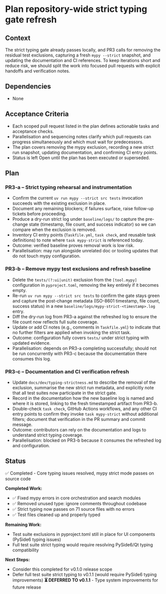 # Plan repository-wide strict typing gate refresh

## Context
The strict typing gate already passes locally, and PR3 calls for removing the
residual test exclusions, capturing a fresh `mypy --strict` snapshot, and
updating the documentation and CI references. To keep iterations short and
reduce risk, we should split the work into focused pull requests with explicit
handoffs and verification notes.

## Dependencies
- None

## Acceptance Criteria
- Each scoped pull request listed in the plan defines actionable tasks and
  acceptance checks.
- Parallelisation and sequencing notes clarify which pull requests can progress
  simultaneously and which must wait for predecessors.
- The plan covers removing the mypy exclusion, recording a new strict run
  snapshot, updating documentation, and confirming CI entry points.
- Status is left Open until the plan has been executed or superseded.

## Plan

### PR3-a – Strict typing rehearsal and instrumentation
- Confirm the current `uv run mypy --strict src tests` invocation succeeds with
  the existing exclusion in place.
- Document any remaining blockers; if failures surface, raise follow-up tickets
  before proceeding.
- Produce a dry-run strict log under `baseline/logs/` to capture the pre-change
  state (timestamp, file count, and success indicator) so we can compare when
  the exclusion is removed.
- Inventory CI entry points (`Taskfile.yml`, `task check`, and reusable task
  definitions) to note where `task mypy-strict` is referenced today.
- Outcome: verified baseline proves removal work is low risk.
- Parallelisation: may run alongside unrelated doc or tooling updates that do
  not touch mypy configuration.

### PR3-b – Remove mypy test exclusions and refresh baseline
- Delete the `tests/(?:ui|unit)` exclusion from the `[tool.mypy]` configuration
  in `pyproject.toml`, removing the key entirely if it becomes empty.
- Re-run `uv run mypy --strict src tests` to confirm the gate stays green and
  capture the post-change metadata (ISO-8601 timestamp, file count, success
  status) in a new `baseline/logs/mypy-strict-<timestamp>.log` entry.
- Diff the dry-run log from PR3-a against the refreshed log to ensure the file
  count now reflects full suite coverage.
- Update or add CI notes (e.g., comments in `Taskfile.yml`) to indicate that no
  further filters are applied when invoking the strict task.
- Outcome: configuration fully covers `tests/` under strict typing with updated
  evidence.
- Parallelisation: depends on PR3-a completing successfully; should not be run
  concurrently with PR3-c because the documentation there consumes this log.

### PR3-c – Documentation and CI verification refresh
- Update `docs/dev/typing-strictness.md` to describe the removal of the
  exclusion, summarise the new strict run metadata, and explicitly note that all
  test suites now participate in the strict gate.
- Record in the documentation how the new baseline log is named and where it is
  stored, linking to the fresh timestamped artifact from PR3-b.
- Double-check `task check`, GitHub Actions workflows, and any other CI entry
  points to confirm they invoke `task mypy-strict` without additional filters;
  document that verification in the PR summary and commit message.
- Outcome: contributors can rely on the documentation and logs to understand
  strict typing coverage.
- Parallelisation: blocked on PR3-b because it consumes the refreshed log and
  configuration.

## Status
✅ Completed - Core typing issues resolved, mypy strict mode passes on source code

**Completed Work:**
- ✅ Fixed mypy errors in core orchestration and search modules
- ✅ Removed unused type: ignore comments throughout codebase
- ✅ Strict typing now passes on 71 source files with no errors
- ✅ Test files cleaned up and properly typed

**Remaining Work:**
- Test suite exclusions in pyproject.toml still in place for UI components (PySide6 typing issues)
- Full test suite strict typing would require resolving PySide6/Qt typing compatibility

**Next Steps:**
- Consider this completed for v0.1.0 release scope
- Defer full test suite strict typing to v0.1.1 (would require PySide6 typing improvements)
**⏳ DEFERRED TO v0.1.1** - Type system improvements for future release
